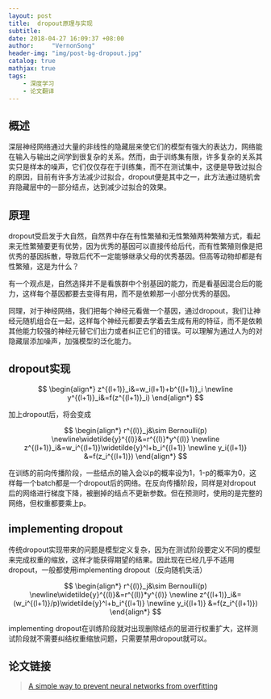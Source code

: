 ```yaml
---
layout: post
title:  dropout原理与实现
subtitle: 
date: 2018-04-27 16:09:37 +08:00
author:     "VernonSong"
header-img: "img/post-bg-dropout.jpg"
catalog: true
mathjax: true
tags:
    - 深度学习    
    - 论文翻译
---
```


## 概述

深层神经网络通过大量的非线性的隐藏层来使它们的模型有强大的表达力，网络能在输入与输出之间学到很复杂的关系。然而，由于训练集有限，许多复杂的关系其实只是样本的噪声，它们仅仅存在于训练集，而不在测试集中，这便是导致过拟合的原因，目前有许多方法减少过拟合，dropout便是其中之一，此方法通过随机舍弃隐藏层中的一部分结点，达到减少过拟合的效果。

## 原理
dropout受启发于大自然，自然界中存在有性繁殖和无性繁殖两种繁殖方式，看起来无性繁殖要更有优势，因为优秀的基因可以直接传给后代，而有性繁殖则像是把优秀的基因拆散，导致后代不一定能够继承父母的优秀基因。但高等动物却都是有性繁殖，这是为什么？

有一个观点是，自然选择并不是看族群中个别基因的能力，而是看基因混合后的能力，这样每个基因都要去变得有用，而不是依赖那一小部分优秀的基因。

同理，对于神经网络，我们把每个神经元看做一个基因，通过dropout，我们让神经元随机组合在一起，这样每个神经元都要去学着去生成有用的特征，而不是依赖其他能力较强的神经元替它们出力或者纠正它们的错误。可以理解为通过人为的对隐藏层添加噪声，加强模型的泛化能力。

## dropout实现

$$
\begin{align*}
z^{(l+1)}_i&=w_i(l+1)+b^{(l+1)}_i
\newline y^{(l+1)}_i&=f(z^{(l+1)}_i)
\end{align*}
$$

加上dropout后，将会变成

$$
\begin{align*}
r^{(l)}_j&\sim Bernoulli(p)
\newline\widetilde{y}^{(l)}&=r^{(l)}*y^{(l)}
\newline z^{(l+1)}_i&=w_i^{(l+1)}\widetilde{y}^l+b_i^{(l+1)}
\newline y_i{(l+1)} &=f(z_i^{(l+1)})
\end{align*}
$$

在训练的前向传播阶段，一些结点的输入会以p的概率设为1，1-p的概率为0，这样每一个batch都是一个dropout后的网络。在反向传播阶段，同样是对dropout后的网络进行梯度下降，被删掉的结点不更新参数。但在预测时，使用的是完整的网络，但权重都要乘上p。

## implementing dropout
传统dropout实现带来的问题是模型定义复杂，因为在测试阶段要定义不同的模型来完成权重的缩放，这样才能获得期望的结果。因此现在已经几乎不适用dropout，一般都使用implementing dropout（反向随机失活）

$$
\begin{align*}
r^{(l)}_j&\sim Bernoulli(p)
\newline\widetilde{y}^{(l)}&=r^{(l)}*y^{(l)}
\newline z^{(l+1)}_i&=(w_i^{(l+1)}/p)\widetilde{y}^l+b_i^{(l+1)}
\newline y_i{(l+1)} &=f(z_i^{(l+1)})
\end{align*}
$$

implementing dropout在训练阶段就对出现删除结点的层进行权重扩大，这样测试阶段就不需要纠结权重缩放问题，只需要禁用dropout就可以。

## 论文链接
> [A simple way to prevent neural networks from overfitting](https://www.cs.toronto.edu/~hinton/absps/JMLRdropout.pdf)

